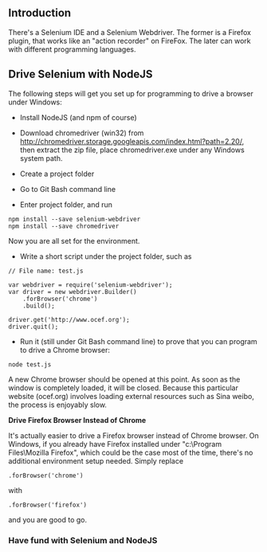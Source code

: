 ## Introduction

There's a Selenium IDE and a Selenium Webdriver. The former is a Firefox plugin, 
that works like an "action recorder" on FireFox. The later can work with different programming languages.

## Drive Selenium with NodeJS

The following steps will get you set up for programming to drive a browser under Windows:

* Install NodeJS (and npm of course)

* Download chromedriver (win32) from http://chromedriver.storage.googleapis.com/index.html?path=2.20/, then extract the zip file, place chromedriver.exe under any Windows system path.

* Create a project folder

* Go to Git Bash command line

* Enter project folder, and run
 
```
npm install --save selenium-webdriver 
npm install --save chromedriver
```

Now you are all set for the environment.

*  Write a short script under the project folder, such as 

```
// File name: test.js
 
var webdriver = require('selenium-webdriver');
var driver = new webdriver.Builder()
    .forBrowser('chrome')
    .build();
    
driver.get('http://www.ocef.org');
driver.quit();
``` 

* Run it (still under Git Bash command line) to prove that you can program to drive a Chrome browser: 

```
node test.js
```

A new Chrome browser should be opened at this point. As soon as the window is completely loaded, it will be closed. 
Because this particular website (ocef.org) involves loading external resources such as Sina weibo, the process is enjoyably slow.

**Drive Firefox Browser Instead of Chrome**

It's actually easier to drive a Firefox browser instead of Chrome browser. 
On Windows, if you already have Firefox installed under "c:\Program Files\Mozilla Firefox", which could be the case most of the time,
there's no additional environment setup needed. Simply replace 

```
.forBrowser('chrome')
```

with 

```
.forBrowser('firefox')
```

and you are good to go.

### Have fund with Selenium and NodeJS
